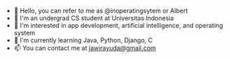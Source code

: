 - 👋 Hello, you can refer to me as @inoperatingsytem or Albert
- 🏫 I'm an undergrad CS student at Universitas Indonesia
- 👀 I'm interested in app development, artificial intelligence, and operating system
- 🌱 I'm currently learning Java, Python, Django, C
- 📫 You can contact me at jawirayuda@gmail.com

<!---
julisuu/julisuu is a ✨ special ✨ repository because its `README.md` (this file) appears on your GitHub profile.
You can click the Preview link to take a look at your changes.
--->
